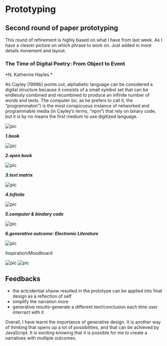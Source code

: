 
# Prototyping

## Second round of paper prototyping 

This round of refinement is highly based on what I have from last week. As I have a clearer picture on which phrase to work on. Just added in more details movement and layout. 

### The Time of Digital Poetry: From Object to Event 
*N. Katherine Hayles *

As Cayley (1998b) points out, alphabetic language can be considered a digital structure because it consists of a small symbol set that can be endlessly combined and recombined to produce an infinite number of words and texts. The computer (or, as he prefers to call it, the “programmaton”) is the most conspicuous instance of networked and programmable media (in Cayley’s terms, “npm”) that rely on binary code, but it is by no means the first medium to use digitized language. 

![pic](https://wwsiyang.github.io/CODEWORD/SKO/Week_08/prototype.gif)

***1.book*** 

![pic](https://wwsiyang.github.io/CODEWORD/SKO/Week_08/1.gif)

***2.open book*** 

![pic](https://wwsiyang.github.io/CODEWORD/SKO/Week_08/2.gif)

***3.text matrix*** 

![pic](https://wwsiyang.github.io/CODEWORD/SKO/Week_08/3.gif)

***4.Infinite*** 

![pic](https://wwsiyang.github.io/CODEWORD/SKO/Week_08/4.gif)

***5.computer & bindary code*** 

![pic](https://wwsiyang.github.io/CODEWORD/SKO/Week_08/5.gif)

***6.generative outcome: Electronic Literature*** 

![pic](https://wwsiyang.github.io/CODEWORD/SKO/Week_08/6.gif)

Inspiration/Moodboard

![pic](https://wwsiyang.github.io/CODEWORD/SKO/Week_08/inspiration1.JPG)
![pic](https://wwsiyang.github.io/CODEWORD/SKO/Week_08/inspiration2.JPG)

## Feedbacks

- the actcidential shaow resulted in the prototype can be applied into final design as a reflection of self
- simplify the narration more
- generative results-generate a different text/conclusion each time user interract with it

Overall, I have learnt the importance of generative design. It is another way of thinking that opens up a lot of possibilities, and that can be achieved by JavaScript. It is exciting knowing that it is possible for me to create a narratives with multiple outcomes.
